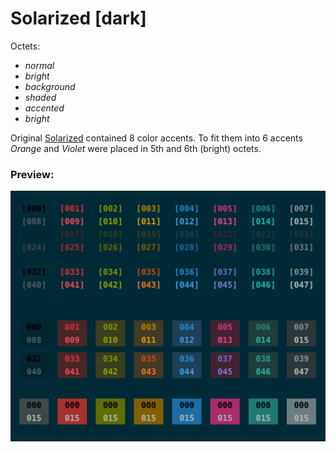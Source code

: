 # Solarized [dark]

Octets:
* _normal_
* _bright_
* _background_
* _shaded_
* _accented_
* _bright_

Original [Solarized](https://ethanschoonover.com/solarized) contained 8 color accents.
To fit them into 6 accents _Orange_ and _Violet_ were placed in 5th and 6th (bright) octets.

### Preview:

![Solarized](preview.svg)
